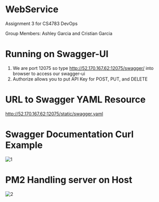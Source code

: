 # WebService
Assignment 3 for CS4783 DevOps

Group Members: Ashley Garcia and Cristian Garcia

# Running on Swagger-UI
1. We are port 12075 so type http://52.170.167.62:12075/swagger/ into browser to access our swagger-ui
2. Authorize allows you to put API Key for POST, PUT, and DELETE 

# URL to Swagger YAML Resource 
http://52.170.167.62:12075/static/swagger.yaml

# Swagger Documentation Curl Example
![1](https://user-images.githubusercontent.com/25864754/167843467-314bdf3b-7e20-4aa0-aa77-1cf2983609ca.png)
# PM2 Handling server on Host
![2](https://user-images.githubusercontent.com/25864754/167843227-3a80aa6d-1db2-4f78-874a-3bb5dc1d5844.png)
